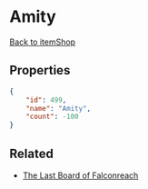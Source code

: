 # Amity

<no description available>

[Back to itemShop](../item-shops.md)

## Properties

```json
{
    "id": 499,
    "name": "Amity",
    "count": -100
}
```

## Related

- [The Last Board of Falconreach](../items/762-the-last-board-of-falconreach.md)

